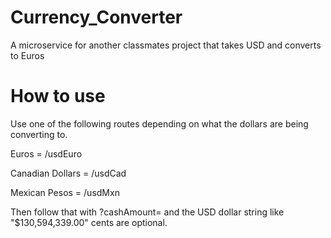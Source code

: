 # Currency_Converter
A microservice for another classmates project that takes USD and converts to Euros

# How to use
Use one of the following routes depending on what the dollars are being converting to.

Euros = /usdEuro

Canadian Dollars = /usdCad

Mexican Pesos = /usdMxn

Then follow that with ?cashAmount= and the USD dollar string like "$130,594,339.00" cents are optional. 
